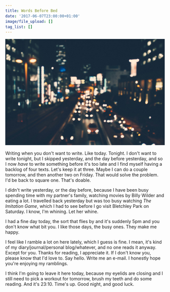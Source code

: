 ```yaml
---
title: Words Before Bed
date: '2017-06-07T23:00:00+01:00'
image/file_upload: []
tag_list: []
---
```



![](/uploads/2017/06/07/israel-sundseth-1683.jpg)

Writing when you don't want to write. Like today. Tonight. I don't want to write tonight, but I skipped yesterday, and the day before yesterday, and so I now *have* to write something before it's too late and I find myself having a backlog of four texts. Let's keep it at three. Maybe I can do a couple tomorrow, and then another two on Friday. That would solve the problem. I'd be back to square one. That's doable.

I didn't write yesterday, or the day before, because I have been busy spending time with my partner's family, watching movies by Billy Wilder and eating a lot. I travelled back yesterday but was too busy watching *The Imitation Game*, which I had to see before I go visit Bletchley Park on Saturday. I know, I'm whining. Let her whine.

I had a fine day today, the sort that flies by and it's suddenly 5pm and you don't know what bit you. I like those days, the busy ones. They make me happy.

I feel like I ramble a lot on here lately, which I guess is fine. I mean, it's kind of my diary/journal/personal blog/whatever, and no one reads it anyway. Except for you. Thanks for reading, I appreciate it. If I don't know you, please know that I'd love to. Say hello. Write me an e-mail. I honestly hope you're enjoying my ramblings.

I think I'm going to leave it here today, because my eyelids are closing and I still need to pick a workout for tomorrow, brush my teeth and do some reading. And it's 23:10. Time's up. Good night, and good luck.